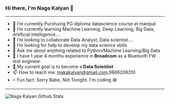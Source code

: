 ### Hi there, I'm Naga Kalyan 👋
<hr>

- 🔭 I’m currently Purshuing PG diploma datascience course at manipal
- 🌱 I’m currently learning Machine Learning, Deep Learning, Big Data, Artificial Intelligence....
- 👯 I’m looking to collaborate Data Analyst, Data scientist....
- 🤔 I’m looking for help to develop my data science skills
- 💬 Ask me about anything related to Python/Machine Learning/Big Data
- 💼 I have 1 year 4 months experience in **Broadcom** as a  Bluetooth FW test engineer.
- 🥅 My current goal is to become a **Data Scientist**
- 📫 How to reach me: makakalyan@gmail.com,9866206310
- ⚡ Fun fact: Sorry Babe, Not Tonight. I'm coding 😅

<hr>

<img align = "left" alt = "Naga Kalyan Github Stats" src="https://github-readme-stats.vercel.app/api?username=Naga-kalyan&theme=algolia&show_icons=true" />
